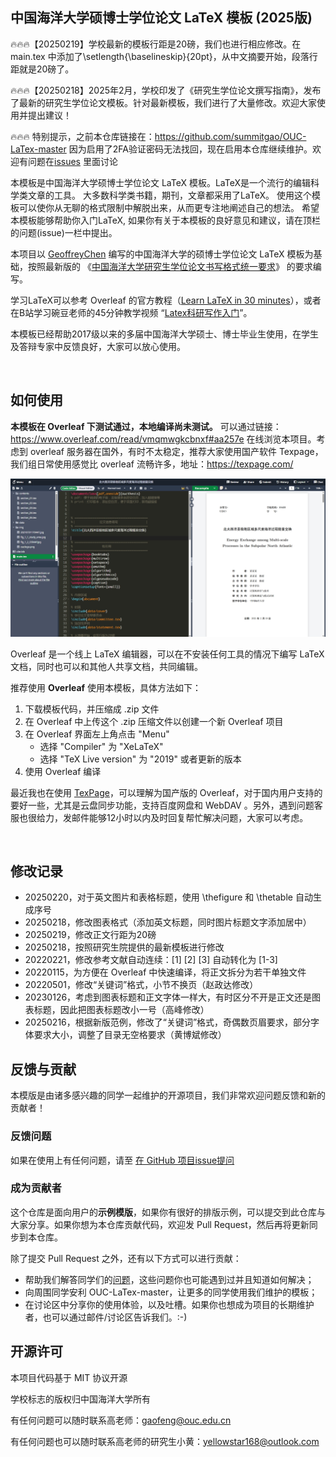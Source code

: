 ## 中国海洋大学硕博士学位论文 LaTeX 模板 (2025版)





🔥🔥🔥【20250219】学校最新的模板行距是20磅，我们也进行相应修改。在main.tex 中添加了\setlength{\baselineskip}{20pt}，从中文摘要开始，段落行距就是20磅了。

🔥🔥🔥【20250218】2025年2月，学校印发了《研究生学位论文撰写指南》，发布了最新的研究生学位论文模板。针对最新模板，我们进行了大量修改。欢迎大家使用并提出建议！

🔥🔥🔥 特别提示，之前本仓库链接在：https://github.com/summitgao/OUC-LaTex-master 因为启用了2FA验证密码无法找回，现在启用本仓库继续维护。欢迎有问题在[issues](https://github.com/oucailab/OUC-LaTex-master/issues) 里面讨论





本模板是中国海洋大学硕博士学位论文 LaTeX 模板。LaTeX是一个流行的编辑科学类文章的工具。 大多数科学类书籍，期刊，文章都采用了LaTeX。 使用这个模板可以使你从无聊的格式限制中解脱出来，从而更专注地阐述自己的想法。 希望本模板能够帮助你入门LaTeX, 如果你有关于本模板的良好意见和建议，请在顶栏的问题(issue)一栏中提出。

本项目以 [GeoffreyChen](https://geoch.top) 编写的中国海洋大学的硕博士学位论文 LaTeX 模板为基础，按照最新版的 《[中国海洋大学研究生学位论文书写格式统一要求](http://grad.ouc.edu.cn/39/69/c1660a14697/page.psp)》 的要求编写。

学习LaTeX可以参考 Overleaf 的官方教程（[Learn LaTeX in 30 minutes](https://cn.overleaf.com/learn/latex/Learn_LaTeX_in_30_minutes)），或者在B站学习碗豆老师的45分钟教学视频 “[Latex科研写作入门](https://www.bilibili.com/video/BV1Au411N7Ew/)”。

本模板已经帮助2017级以来的多届中国海洋大学硕士、博士毕业生使用，在学生及答辩专家中反馈良好，大家可以放心使用。

<br>



## 如何使用

**本模板在 Overleaf 下测试通过，本地编译尚未测试。** 可以通过链接：https://www.overleaf.com/read/vmqmwgkcbnxf#aa257e   在线浏览本项目。考虑到 overleaf 服务器在国外，有时不太稳定，推荐大家使用国产软件 Texpage，我们组日常使用感觉比 overleaf 流畅许多，地址：https://texpage.com/

![img](img/20250219095840.jpg)


Overleaf 是一个线上 LaTeX 编辑器，可以在不安装任何工具的情况下编写 LaTeX 文档，同时也可以和其他人共享文档，共同编辑。

推荐使用 **Overleaf** 使用本模板，具体方法如下：

1. 下载模板代码，并压缩成 .zip 文件
2. 在 Overleaf 中上传这个 .zip 压缩文件以创建一个新 Overleaf 项目
3. 在 Overleaf 界面左上角点击 "Menu"
   - 选择 "Compiler" 为 "XeLaTeX"
   - 选择 "TeX Live version" 为 "2019" 或者更新的版本
4. 使用 Overleaf 编译

最近我也在使用 [TexPage](https://www.texpage.com/)，可以理解为国产版的 Overleaf，对于国内用户支持的要好一些，尤其是云盘同步功能，支持百度网盘和 WebDAV 。另外，遇到问题客服也很给力，发邮件能够12小时以内及时回复帮忙解决问题，大家可以考虑。

<br>



## 修改记录
- 20250220，对于英文图片和表格标题，使用 \thefigure 和 \thetable 自动生成序号
- 20250218，修改图表格式（添加英文标题，同时图片标题文字添加居中）
- 20250219，修改正文行距为20磅
- 20250218，按照研究生院提供的最新模板进行修改
- 20220221，修改参考文献自动连续：[1] [2] [3] 自动转化为 [1-3]
- 20220115，为方便在 Overleaf  中快速编译，将正文拆分为若干单独文件
- 20220501，修改“关键词”格式，小节不换页（赵政达修改）
- 20230126，考虑到图表标题和正文字体一样大，有时区分不开是正文还是图表标题，因此把图表标题改小一号（高峰修改）
- 20250216，根据新版范例，修改了“关键词”格式，奇偶数页眉要求，部分字体要求大小，调整了目录无空格要求（黄博斌修改）



## 反馈与贡献

本模版是由诸多感兴趣的同学一起维护的开源项目，我们非常欢迎问题反馈和新的贡献者！

### 反馈问题

如果在使用上有任何问题，请至 [在 GitHub 项目issue提问](https://github.com/oucailab/OUC-LaTex-master/issues) 



### 成为贡献者

这个仓库是面向用户的**示例模版**，如果你有很好的排版示例，可以提交到此仓库与大家分享。如果你想为本仓库贡献代码，欢迎发 Pull Request，然后再将更新同步到本仓库。

除了提交 Pull Request 之外，还有以下方式可以进行贡献：

* 帮助我们解答同学们的[问题](https://github.com/oucailab/OUC-LaTex-master/issues)，这些问题你也可能遇到过并且知道如何解决；
* 向周围同学安利 OUC-LaTex-master，让更多的同学使用我们维护的模板；
* 在讨论区中分享你的使用体验，以及吐槽。如果你也想成为项目的长期维护者，也可以通过邮件/讨论区告诉我们。:-)



## 开源许可

本项目代码基于 MIT 协议开源

学校标志的版权归中国海洋大学所有

有任何问题可以随时联系高老师：gaofeng@ouc.edu.cn

有任何问题也可以随时联系高老师的研究生小黄：yellowstar168@outlook.com

